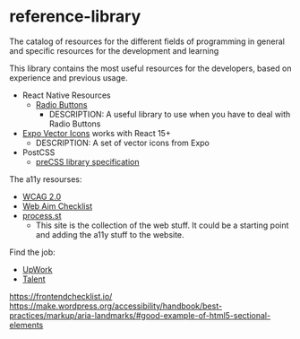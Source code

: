 # reference-library
The catalog of resources for the different fields of programming in general and specific resources for the development and learning  

This library contains the most useful resources for the developers, based on experience and previous usage.

- React Native Resources
  - [Radio Buttons](https://github.com/ArnaudRinquin/react-native-radio-buttons)
    - DESCRIPTION: A useful library to use when you have to deal with Radio Buttons
- [Expo Vector Icons](https://expo.github.io/vector-icons/) works with React 15+
  - DESCRIPTION: A set of vector icons from Expo
- PostCSS
  - [preCSS library specification](https://webdesign.tutsplus.com/tutorials/postcss-deep-dive-preprocessing-with-precss--cms-24583)

The a11y resourses:
- [WCAG 2.0](https://www.w3.org/TR/WCAG20/)
- [Web Aim Checklist](http://webaim.org/standards/wcag/checklist)
- [process.st](https://app.process.st/checklists/kTJpyKFmvDtt4NC2FxJCqw/tasks/umB4ntIHhiKZfbI-lstD-g)
  - This site is the collection of the web stuff. It could be a starting point and adding the a11y stuff to the website.

Find the job:
- [UpWork](https://www.upwork.com/)
- [Talent](https://www.talent.io/)

https://frontendchecklist.io/
https://make.wordpress.org/accessibility/handbook/best-practices/markup/aria-landmarks/#good-example-of-html5-sectional-elements
